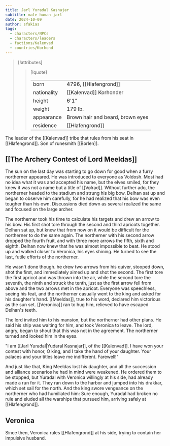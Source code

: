 ```yaml
---
title: Jarl Yuradal Kasnajar
subtitle: male human jarl
date: 2024-10-09
author: sfakias
tags:
  - characters/NPCs
  - characters/leaders
  - factions/Kalenvad
  - countries/Korhond
---
```

> [!attributes]
> 
> > [!quote]
> >
> > | | |
> > | --- | --- |
> > | born | 4796, [[Hlafengrond]] |
> > | nationality | [[Kalenvad]] Korhonder |
> > | height | 6'1" |
> > | weight | 179 lb. |
> > | appearance | Brown hair and beard, brown eyes |
> > | residence | [[Hlafengrond]] |

The leader of the [[Kalenvad]] tribe that rules from his seat in [[Hlafengrond]]. Son of runesmith [[Borlen]].

## [[The Archery Contest of Lord Meeldas]]

The sun on the last day was starting to go down for good when a furry northerner appeared. He was introduced to everyone as Voldosh. Most had no idea what it was and accepted his name, but the elves smiled, for they knew it was not a name but a title of [[Vølrad]]. Without further ado, the northerner headed to the stadium and strung his big bow. Delhan sat up and began to observe him carefully, for he had realized that his bow was even tougher than his own. Discussions died down as several realized the same and focused on the large archer.

The northerner took his time to calculate his targets and drew an arrow to his bow. His first shot tore through the second and third apricots together. Delhan sat up, but knew that from now on it would be difficult for the northerner to do the same again. The northerner with his second arrow dropped the fourth fruit, and with three more arrows the fifth, sixth and eighth. Delhan now knew that he was almost impossible to beat. He stood up and walked closer to Veronica, his eyes shining. He turned to see the last, futile efforts of the northerner.

He wasn't done though. he drew two arrows from his quiver, stooped down, shot the first, and immediately aimed up and shot the second. The first tore the first apricot and was thrown into the air, while the second tore the seventh, the ninth and struck the tenth, just as the first arrow fell from above and the two arrows met in the apricot. Everyone was speechless, seeing his feat, and the northerner casually went to the king and asked for his daughter's hand. [[Meeldas]], true to his word, declared him victorious as the sun set. [[Veronica]] ran to hug him, relieved to have escaped Delhan's teeth.

The lord invited him to his mansion, but the northerner had other plans. He said his ship was waiting for him, and took Veronica to leave. The lord, angry, began to shout that this was not in the agreement. The northerner turned and looked him in the eyes.

"I am [[Jarl Yuradal|Yudaral Kasnajar]], of the [[Kalenvad]]. I have won your contest with honor, O king, and I take the hand of your daughter. Your palaces and your titles leave me indifferent. Farewell!"

And just like that, King Meeldas lost his daughter, and all the succession and alliance scenarios he had in mind were weakened. He ordered them to be stopped, but Yuradal with Veronica willingly at his side, had already made a run for it. They ran down to the harbor and jumped into his drakkar, which set sail for the north. And the king swore vengeance on the northerner who had humiliated him: Sure enough, Yuradal had broken no rule and eluded all the warships that pursued him, arriving safely at [[Hlafengrond]].

## Veronica

Since then, Veronica rules [[Hlafengrond]] at his side, trying to contain her impulsive husband.